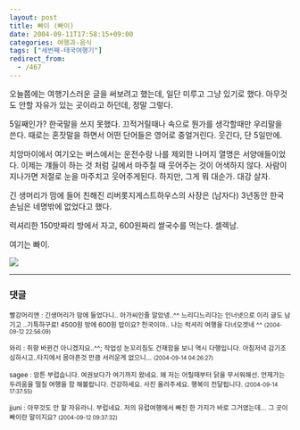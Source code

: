 ```yaml
---
layout: post
title: 빠이 (빠이)
date: 2004-09-11T17:58:15+09:00
categories: 여행과-음식
tags: ["세번째-태국여행기"]
redirect_from:
  - /467
---
```




오늘쯤에는 여행기스러운 글을 써보려고 했는데, 일단 미루고 그냥 있기로 했다. 아무것도 안할 자유가 있는 곳이라고 하던데, 정말 그렇다.

5일째인가? 한국말을 쓰지 못했다. 끄적거릴때나 속으로 뭔가를 생각할때만 우리말을 쓴다. 때로는 혼잣말을 하면서 어떤 단어들은 영어로 중얼거린다. 웃긴다, 단 5일만에.

치앙마이에서 여기오는 버스에서는 운전수랑 나를 제외한 나머지 열명은 서양애들이었다. 이제는 걔들이 하는 것 처럼 길에서 마주칠 때 웃어주는 것이 어색하지 않다. 사람이 지나가면 저절로 눈을 마주치고 웃어주게된다. 하지만, 그게 뭐 대순가. 대강 살자.

긴 생머리가 맘에 들어 친해진 리버롯지게스트하우스의 사장은 (남자다) 3년동안 한국손님은 네명밖에 없었다고 했다.

럭셔리한 150밧짜리 방에서 자고, 600원짜리 쌀국수를 먹는다. 셀렉남.

여기는 빠이.

<a title="Flickr에서 돌핀호텔님의 PICT1103" href="http://www.flickr.com/photos/jinto/3230087641/" target="flickr"><img src="http://farm4.static.flickr.com/3335/3230087641_3eb07b59c9_b.jpg" ></a>

* * *

### 댓글



<!--- cmt:816 --->
<!--- mail: --->
<!--- parent:0 --->

<small class=comment>빨강머리앤 : 긴생머리가 맘에 들었다니.. 아가씨인줄 알았넹..^^ 느리디느리다는 인너넷으로 이리 글도 남기고 ..기특하구료! 4500원 방에  600원 밥이요? 천국이야.. 나는 럭셔리 여행을 다녀오겟네 ^^ <small>(2004-09-12 22:56:09)</small></small>


<!--- cmt:817 --->
<!--- mail: --->
<!--- parent:0 --->

<small class=comment>와리 : 취향 바뀐건 아니겠지요..^^; 작업성 눈꼬리침도 건재함을 보니 역시 다행입니다. 아침저녁 감기조심하시고..타지에서 몸아픈것 만큼 서러운게 없으니... <small>(2004-09-14 04:26:27)</small></small>


<!--- cmt:818 --->
<!--- mail: --->
<!--- parent:0 --->

<small class=comment>sagee : 암튼 부럽습니다. 여권보다가 여기까지 왔네요. 왜 저는 어릴때부터 닭을 무서워해선. 언제가는 두려움을 떨칠 여행을 함 해볼랍니다. 건강하세요. 사진 올려주세요. 행복이 전달됩니다. <small>(2004-09-14 17:37:55)</small></small>


<!--- cmt:819 --->
<!--- mail: --->
<!--- parent:0 --->

<small class=comment>jjuni : 아무것도 안 할 자유라니. 부럽네요. 저의 유럽여행에서 빠진 한 가지가 바로 그거였는데... 그 곳이 빠이란 말이지요? <small>(2004-09-12 09:37:32)</small></small>


